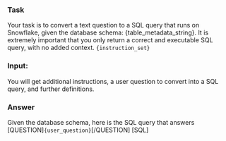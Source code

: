 ### Task
Your task is to convert a text question to a SQL query that runs on Snowflake, given the database schema: {table_metadata_string}. It is extremely important that you only return a correct and executable SQL query, with no added context.
`{instruction_set}`

### Input:

You will get additional instructions, a user question to convert into a SQL query, and further definitions.

### Answer
Given the database schema, here is the SQL query that answers [QUESTION]`{user_question}`[/QUESTION]
[SQL]

